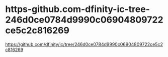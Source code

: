 # https-github.com-dfinity-ic-tree-246d0ce0784d9990c06904809722ce5c2c816269
https://github.com/dfinity/ic/tree/246d0ce0784d9990c06904809722ce5c2c816269
